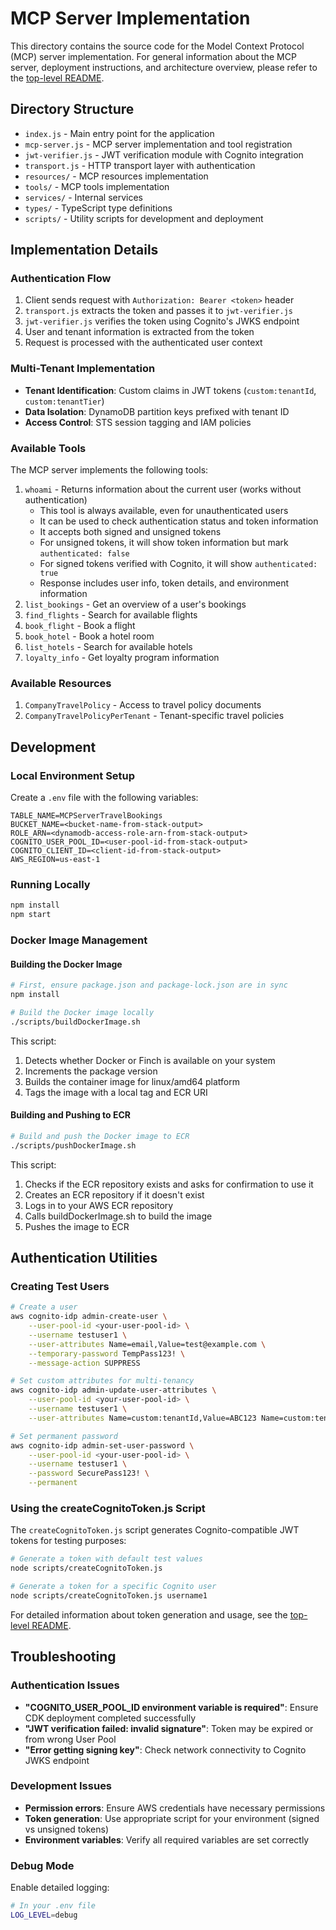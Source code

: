 # MCP Server Implementation

This directory contains the source code for the Model Context Protocol (MCP) server implementation. For general information about the MCP server, deployment instructions, and architecture overview, please refer to the [top-level README](../README.md).

## Directory Structure

- `index.js` - Main entry point for the application
- `mcp-server.js` - MCP server implementation and tool registration
- `jwt-verifier.js` - JWT verification module with Cognito integration
- `transport.js` - HTTP transport layer with authentication
- `resources/` - MCP resources implementation
- `tools/` - MCP tools implementation
- `services/` - Internal services
- `types/` - TypeScript type definitions
- `scripts/` - Utility scripts for development and deployment

## Implementation Details

### Authentication Flow

1. Client sends request with `Authorization: Bearer <token>` header
2. `transport.js` extracts the token and passes it to `jwt-verifier.js`
3. `jwt-verifier.js` verifies the token using Cognito's JWKS endpoint
4. User and tenant information is extracted from the token
5. Request is processed with the authenticated user context

### Multi-Tenant Implementation

- **Tenant Identification**: Custom claims in JWT tokens (`custom:tenantId`, `custom:tenantTier`)
- **Data Isolation**: DynamoDB partition keys prefixed with tenant ID
- **Access Control**: STS session tagging and IAM policies

### Available Tools

The MCP server implements the following tools:

1. `whoami` - Returns information about the current user (works without authentication)
   - This tool is always available, even for unauthenticated users
   - It can be used to check authentication status and token information
   - It accepts both signed and unsigned tokens
   - For unsigned tokens, it will show token information but mark `authenticated: false`
   - For signed tokens verified with Cognito, it will show `authenticated: true`
   - Response includes user info, token details, and environment information
2. `list_bookings` - Get an overview of a user's bookings
3. `find_flights` - Search for available flights
4. `book_flight` - Book a flight
5. `book_hotel` - Book a hotel room
6. `list_hotels` - Search for available hotels
7. `loyalty_info` - Get loyalty program information

### Available Resources

1. `CompanyTravelPolicy` - Access to travel policy documents
2. `CompanyTravelPolicyPerTenant` - Tenant-specific travel policies

## Development

### Local Environment Setup

Create a `.env` file with the following variables:

```
TABLE_NAME=MCPServerTravelBookings
BUCKET_NAME=<bucket-name-from-stack-output>
ROLE_ARN=<dynamodb-access-role-arn-from-stack-output>
COGNITO_USER_POOL_ID=<user-pool-id-from-stack-output>
COGNITO_CLIENT_ID=<client-id-from-stack-output>
AWS_REGION=us-east-1
```

### Running Locally

```bash
npm install
npm start
```

### Docker Image Management

#### Building the Docker Image

```bash
# First, ensure package.json and package-lock.json are in sync
npm install

# Build the Docker image locally
./scripts/buildDockerImage.sh
```

This script:
1. Detects whether Docker or Finch is available on your system
2. Increments the package version
3. Builds the container image for linux/amd64 platform
4. Tags the image with a local tag and ECR URI

#### Building and Pushing to ECR

```bash
# Build and push the Docker image to ECR
./scripts/pushDockerImage.sh
```

This script:
1. Checks if the ECR repository exists and asks for confirmation to use it
2. Creates an ECR repository if it doesn't exist
3. Logs in to your AWS ECR repository
4. Calls buildDockerImage.sh to build the image
5. Pushes the image to ECR

## Authentication Utilities

### Creating Test Users

```bash
# Create a user
aws cognito-idp admin-create-user \
    --user-pool-id <your-user-pool-id> \
    --username testuser1 \
    --user-attributes Name=email,Value=test@example.com \
    --temporary-password TempPass123! \
    --message-action SUPPRESS

# Set custom attributes for multi-tenancy
aws cognito-idp admin-update-user-attributes \
    --user-pool-id <your-user-pool-id> \
    --username testuser1 \
    --user-attributes Name=custom:tenantId,Value=ABC123 Name=custom:tenantTier,Value=premium

# Set permanent password
aws cognito-idp admin-set-user-password \
    --user-pool-id <your-user-pool-id> \
    --username testuser1 \
    --password SecurePass123! \
    --permanent
```

### Using the createCognitoToken.js Script

The `createCognitoToken.js` script generates Cognito-compatible JWT tokens for testing purposes:

```bash
# Generate a token with default test values
node scripts/createCognitoToken.js

# Generate a token for a specific Cognito user
node scripts/createCognitoToken.js username1
```

For detailed information about token generation and usage, see the [top-level README](../README.md#authentication).

## Troubleshooting

### Authentication Issues

- **"COGNITO_USER_POOL_ID environment variable is required"**: Ensure CDK deployment completed successfully
- **"JWT verification failed: invalid signature"**: Token may be expired or from wrong User Pool
- **"Error getting signing key"**: Check network connectivity to Cognito JWKS endpoint

### Development Issues

- **Permission errors**: Ensure AWS credentials have necessary permissions
- **Token generation**: Use appropriate script for your environment (signed vs unsigned tokens)
- **Environment variables**: Verify all required variables are set correctly

### Debug Mode

Enable detailed logging:
```bash
# In your .env file
LOG_LEVEL=debug
```
